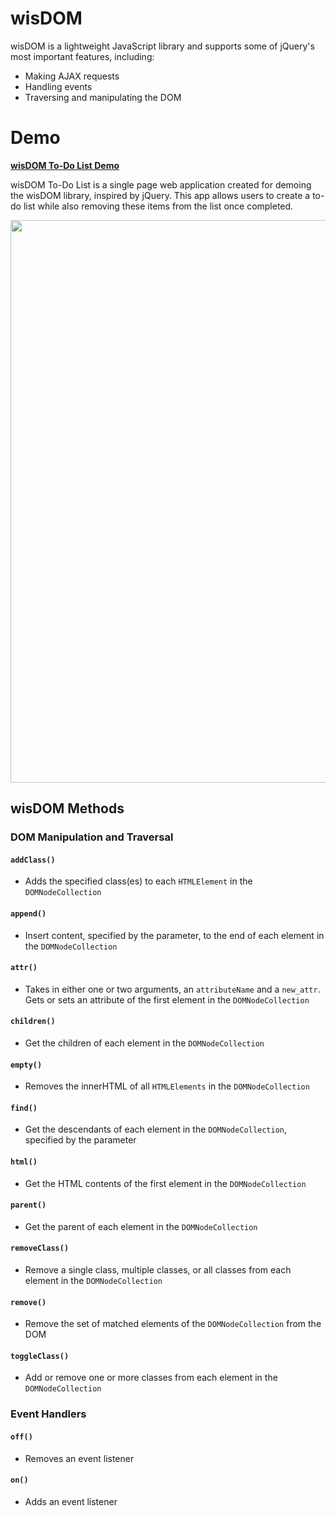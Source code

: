 # wisDOM

wisDOM is a lightweight JavaScript library and supports some of jQuery's most important features, including:
- Making AJAX requests
- Handling events
- Traversing and manipulating the DOM

# Demo

<b><a href="http://www.katsiu.com/wisDOM-Todo-List/">wisDOM To-Do List Demo</a></b>


wisDOM To-Do List is a single page web application created for demoing the wisDOM library, inspired by jQuery. This app allows users to create a to-do list while also removing these items from the list once completed.

<img src="https://s3.us-east-2.amazonaws.com/gameshelf/Screen+Shot+2018-01-30+at+11.53.43+AM.png" width="900">


## wisDOM Methods

### DOM Manipulation and Traversal
#### `addClass()`
- Adds the specified class(es) to each `HTMLElement` in the `DOMNodeCollection`
#### `append()`
- Insert content, specified by the parameter, to the end of each element in the `DOMNodeCollection`
#### `attr()`
- Takes in either one or two arguments, an `attributeName` and a `new_attr`. Gets or sets an attribute of the first element in the `DOMNodeCollection`
#### `children()`
- Get the children of each element in the `DOMNodeCollection`
#### `empty()`
- Removes the innerHTML of all `HTMLElements` in the `DOMNodeCollection`
#### `find()`
- Get the descendants of each element in the `DOMNodeCollection`, specified by the parameter
#### `html()`
- Get the HTML contents of the first element in the `DOMNodeCollection`
#### `parent()`
- Get the parent of each element in the `DOMNodeCollection`
#### `removeClass()`
- Remove a single class, multiple classes, or all classes from each element in the `DOMNodeCollection`
#### `remove()`
- Remove the set of matched elements of the `DOMNodeCollection` from the DOM
#### `toggleClass()`
- Add or remove one or more classes from each element in the `DOMNodeCollection`
### Event Handlers
#### `off()`
- Removes an event listener
#### `on()`
- Adds an event listener
